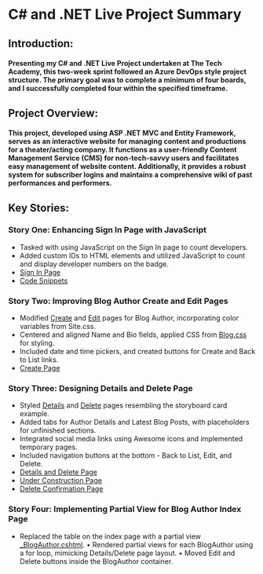 # C# and .NET Live Project Summary
## Introduction:
#### Presenting my C# and .NET Live Project undertaken at The Tech Academy, this two-week sprint followed an Azure DevOps style project structure. The primary goal was to complete a minimum of four boards, and I successfully completed four within the specified timeframe.
## Project Overview:
#### This project, developed using ASP .NET MVC and Entity Framework, serves as an interactive website for managing content and productions for a theater/acting company. It functions as a user-friendly Content Management Service (CMS) for non-tech-savvy users and facilitates easy management of website content. Additionally, it provides a robust system for subscriber logins and maintains a comprehensive wiki of past performances and performers.
## Key Stories:
### Story One: Enhancing Sign In Page with JavaScript
- Tasked with using JavaScript on the Sign In page to count developers.
- Added custom IDs to HTML elements and utilized JavaScript to count and display developer numbers on the badge.
- [Sign In Page](images/SignIn.jpg)
- [Code Snippets](images/SignInCountCode.jpg)
### Story Two: Improving Blog Author Create and Edit Pages
- Modified [Create](TheatreCMS3/Areas/Blog/Views/BlogAuthors/Create.cshtml) and [Edit](TheatreCMS3/Areas/Blog/Views/BlogAuthors/Edit.cshtml) pages for Blog Author, incorporating color variables from Site.css.
- Centered and aligned Name and Bio fields, applied CSS from [Blog.css](TheatreCMS3/Content/Areas/Blog.css) for styling.
- Included date and time pickers, and created buttons for Create and Back to List links.
- [Create Page](images/CreatePage.jpg)
### Story Three: Designing Details and Delete Page
- Styled [Details](TheatreCMS3/Areas/Blog/Views/BlogAuthors/Details.cshtml) and [Delete](TheatreCMS3/Areas/Blog/Views/BlogAuthors/Delete.cshtml) pages resembling the storyboard card example.
- Added tabs for Author Details and Latest Blog Posts, with placeholders for unfinished sections.
- Integrated social media links using Awesome icons and implemented temporary pages.
- Included navigation buttons at the bottom - Back to List, Edit, and Delete.
- [Details and Delete Page](images/DetailsDeletePage.jpg)
- [Under Construction Page](images/UnderConstructionPage.jpg)
- [Delete Confirmation Page](images/DeleteConfirmPage.jpg)
### Story Four: Implementing Partial View for Blog Author Index Page
- Replaced the table on the index page with a partial view [_BlogAuthor.cshtml](TheatreCMS3/Areas/Blog/Views/Shared/_BlogAuthor.cshtml).
•	Rendered partial views for each BlogAuthor using a for loop, mimicking Details/Delete page layout.
•	Moved Edit and Delete buttons inside the BlogAuthor container.

